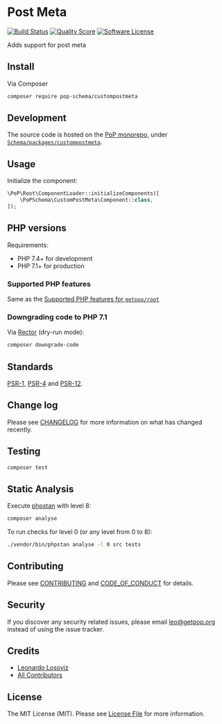 # Post Meta

[![Build Status][ico-travis]][link-travis]
[![Quality Score][ico-code-quality]][link-code-quality]
[![Software License][ico-license]](LICENSE.md)

<!--
[![Latest Version on Packagist][ico-version]][link-packagist]
[![Coverage Status][ico-scrutinizer]][link-scrutinizer]
[![Total Downloads][ico-downloads]][link-downloads]
-->

Adds support for post meta

## Install

Via Composer

``` bash
composer require pop-schema/custompostmeta
```

## Development

The source code is hosted on the [PoP monorepo](https://github.com/leoloso/PoP), under [`Schema/packages/custompostmeta`](https://github.com/leoloso/PoP/tree/master/layers/Schema/packages/custompostmeta).

## Usage

Initialize the component:

``` php
\PoP\Root\ComponentLoader::initializeComponents([
    \PoPSchema\CustomPostMeta\Component::class,
]);
```

## PHP versions

Requirements:

- PHP 7.4+ for development
- PHP 7.1+ for production

### Supported PHP features

Same as the [Supported PHP features for `getpop/root`](https://github.com/getpop/root/#supported-php-features)

### Downgrading code to PHP 7.1

Via [Rector](https://github.com/rectorphp/rector) (dry-run mode):

```bash
composer downgrade-code
```

## Standards

[PSR-1](https://www.php-fig.org/psr/psr-1), [PSR-4](https://www.php-fig.org/psr/psr-4) and [PSR-12](https://www.php-fig.org/psr/psr-12).

## Change log

Please see [CHANGELOG](CHANGELOG.md) for more information on what has changed recently.

## Testing

``` bash
composer test
```

## Static Analysis

Execute [phpstan](https://github.com/phpstan/phpstan) with level 8:

``` bash
composer analyse
```

To run checks for level 0 (or any level from 0 to 8):

``` bash
./vendor/bin/phpstan analyse -l 0 src tests
```

## Contributing

Please see [CONTRIBUTING](CONTRIBUTING.md) and [CODE_OF_CONDUCT](CODE_OF_CONDUCT.md) for details.

## Security

If you discover any security related issues, please email leo@getpop.org instead of using the issue tracker.

## Credits

- [Leonardo Losoviz][link-author]
- [All Contributors][link-contributors]

## License

The MIT License (MIT). Please see [License File](LICENSE.md) for more information.

[ico-version]: https://img.shields.io/packagist/v/pop-schema/custompostmeta.svg?style=flat-square
[ico-license]: https://img.shields.io/badge/license-MIT-brightgreen.svg?style=flat-square
[ico-travis]: https://img.shields.io/travis/pop-schema/custompostmeta/master.svg?style=flat-square
[ico-scrutinizer]: https://img.shields.io/scrutinizer/coverage/g/pop-schema/custompostmeta.svg?style=flat-square
[ico-code-quality]: https://img.shields.io/scrutinizer/g/pop-schema/custompostmeta.svg?style=flat-square
[ico-downloads]: https://img.shields.io/packagist/dt/pop-schema/custompostmeta.svg?style=flat-square

[link-packagist]: https://packagist.org/packages/pop-schema/custompostmeta
[link-travis]: https://travis-ci.org/pop-schema/custompostmeta
[link-scrutinizer]: https://scrutinizer-ci.com/g/pop-schema/custompostmeta/code-structure
[link-code-quality]: https://scrutinizer-ci.com/g/pop-schema/custompostmeta
[link-downloads]: https://packagist.org/packages/pop-schema/custompostmeta
[link-author]: https://github.com/leoloso
[link-contributors]: ../../../../../../contributors
